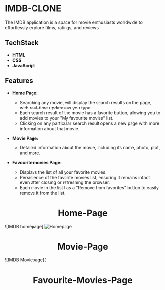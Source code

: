 
# IMDB-CLONE

The IMDB  application is a space for movie enthusiasts worldwide to effortlessly explore films, ratings, and reviews.

## TechStack

- **HTML**
- **CSS**
- **JavaScript**

## Features

- **Home Page:**
  - Searching any movie, will display the search results on the page, with real-time updates as you type.
  - Each search result of the movie has a favorite button, allowing you to add movies to your "My favourite movies" list.
  - Clicking on any particular search result opens a new page with more information about that movie.

- **Movie Page:**
  - Detailed information about the movie, including its name, photo, plot, and more.

- **Favourite movies Page:**
  - Displays the list of all your favorite movies.
  - Persistence of the favorite movies list, ensuring it remains intact even after closing or refreshing the browser.
  - Each movie in the list has a "Remove from favorites" button to easily remove it from the list.




<div align="center">
  <h1>Home-Page</h1>
</div>

![IMDB homepage]
![Homepage](https://github.com/GaneshGoud23/IMDB-Clone.github.io/assets/140697430/ba4acde5-ff1e-434f-893e-bbc2e44bfddb)

<div align="center">
  <h1>Movie-Page</h1>
</div>

![IMDB Moviepage](

<div align="center">
  <h1>Favourite-Movies-Page</h1>
</div>


